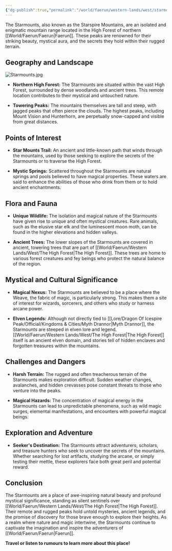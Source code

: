 ```yaml
---
{"dg-publish":true,"permalink":"/world/faerun/western-lands/west/starmounts/"}
---
```


The Starmounts, also known as the Starspire Mountains, are an isolated and enigmatic mountain range located in the High Forest of northern [[World/Faerun/Faerun\|Faerun]]. These peaks are renowned for their striking beauty, mystical aura, and the secrets they hold within their rugged terrain.
## Geography and Landscape

![Starmounts.jpg](/img/user/Images/Locations/West/Starmounts.jpg)

- **Northern High Forest:** The Starmounts are situated within the vast High Forest, surrounded by dense woodlands and ancient trees. This remote location contributes to their mystical and untouched nature.
  
- **Towering Peaks:** The mountains themselves are tall and steep, with jagged peaks that often pierce the clouds. The highest peaks, including Mount Vision and Hunterhorn, are perpetually snow-capped and visible from great distances.

## Points of Interest

- **Star Mounts Trail:** An ancient and little-known path that winds through the mountains, used by those seeking to explore the secrets of the Starmounts or to traverse the High Forest.

- **Mystic Springs:** Scattered throughout the Starmounts are natural springs and pools believed to have magical properties. These waters are said to enhance the abilities of those who drink from them or to hold ancient enchantments.

## Flora and Fauna

- **Unique Wildlife:** The isolation and magical nature of the Starmounts have given rise to unique and often mystical creatures. Rare animals, such as the elusive star elk and the luminescent moon moth, can be found in the higher elevations and hidden valleys.

- **Ancient Trees:** The lower slopes of the Starmounts are covered in ancient, towering trees that are part of [[World/Faerun/Western Lands/West/The High Forest\|The High Forest]]. These trees are home to various forest creatures and fey beings who protect the natural balance of the region.

## Mystical and Cultural Significance

- **Magical Nexus:** The Starmounts are believed to be a place where the Weave, the fabric of magic, is particularly strong. This makes them a site of interest for wizards, sorcerers, and others who study or harness arcane power.

- **Elven Legends:** Although not directly tied to [[Lore/Dragon Of Icespire Peak/Official/Kingdoms & Cities/Myth Drannor\|Myth Drannor]], the Starmounts are steeped in elven lore and legend. [[World/Faerun/Western Lands/West/The High Forest\|The High Forest]] itself is an ancient elven domain, and stories tell of hidden enclaves and forgotten treasures within the mountains.

## Challenges and Dangers

- **Harsh Terrain:** The rugged and often treacherous terrain of the Starmounts makes exploration difficult. Sudden weather changes, avalanches, and hidden crevasses pose constant threats to those who venture into the peaks.

- **Magical Hazards:** The concentration of magical energy in the Starmounts can lead to unpredictable phenomena, such as wild magic surges, elemental manifestations, and encounters with powerful magical beings.

## Exploration and Adventure

- **Seeker's Destination:** The Starmounts attract adventurers, scholars, and treasure hunters who seek to uncover the secrets of the mountains. Whether searching for lost artifacts, studying the arcane, or simply testing their mettle, these explorers face both great peril and potential reward.

## Conclusion

The Starmounts are a place of awe-inspiring natural beauty and profound mystical significance, standing as silent sentinels over [[World/Faerun/Western Lands/West/The High Forest\|The High Forest]]. Their remote and rugged peaks hold untold mysteries, ancient legends, and the promise of discovery for those brave enough to explore their heights. As a realm where nature and magic intertwine, the Starmounts continue to captivate the imagination and inspire the adventurers of [[World/Faerun/Faerun\|Faerun]].

**Travel or listen to rumours to learn more about this place!**
